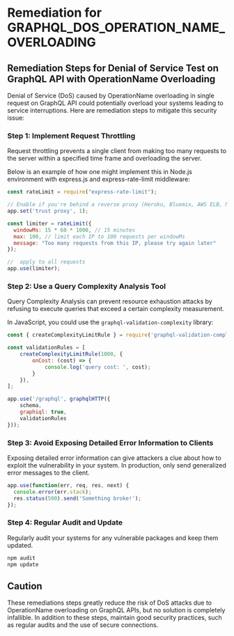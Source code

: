 # Remediation for GRAPHQL_DOS_OPERATION_NAME_OVERLOADING

## Remediation Steps for Denial of Service Test on GraphQL API with OperationName Overloading 

Denial of Service (DoS) caused by OperationName overloading in single request on GraphQL API could potentially overload your systems leading to service interruptions. Here are remediation steps to mitigate this security issue:

### Step 1: Implement Request Throttling 

Request throttling prevents a single client from making too many requests to the server within a specified time frame and overloading the server.

Below is an example of how one might implement this in Node.js environment with express.js and express-rate-limit middleware:

```javascript
const rateLimit = require("express-rate-limit");

// Enable if you're behind a reverse proxy (Heroku, Bluemix, AWS ELB, Nginx, etc)
app.set('trust proxy', 1);

const limiter = rateLimit({
  windowMs: 15 * 60 * 1000, // 15 minutes
  max: 100, // limit each IP to 100 requests per windowMs
  message: "Too many requests from this IP, please try again later"
});

//  apply to all requests
app.use(limiter);
```

### Step 2: Use a Query Complexity Analysis Tool

Query Complexity Analysis can prevent resource exhaustion attacks by refusing to execute queries that exceed a certain complexity measurement.

In JavaScript, you could use the `graphql-validation-complexity` library:

```javascript
const { createComplexityLimitRule } = require('graphql-validation-complexity');

const validationRules = [
    createComplexityLimitRule(1000, {
        onCost: (cost) => {
            console.log('query cost: ', cost);
        }
    }),
];

app.use('/graphql', graphqlHTTP({
    schema,
    graphiql: true,
    validationRules
}));
```

### Step 3: Avoid Exposing Detailed Error Information to Clients

Exposing detailed error information can give attackers a clue about how to exploit the vulnerability in your system. In production, only send generalized error messages to the client.

```javascript
app.use(function(err, req, res, next) {
  console.error(err.stack);
  res.status(500).send('Something broke!');
});
```

### Step 4: Regular Audit and Update

Regularly audit your systems for any vulnerable packages and keep them updated.

```bash
npm audit
npm update
```

## Caution

These remediations steps greatly reduce the risk of DoS attacks due to OperationName overloading on GraphQL APIs, but no solution is completely infallible. In addition to these steps, maintain good security practices, such as regular audits and the use of secure connections.
